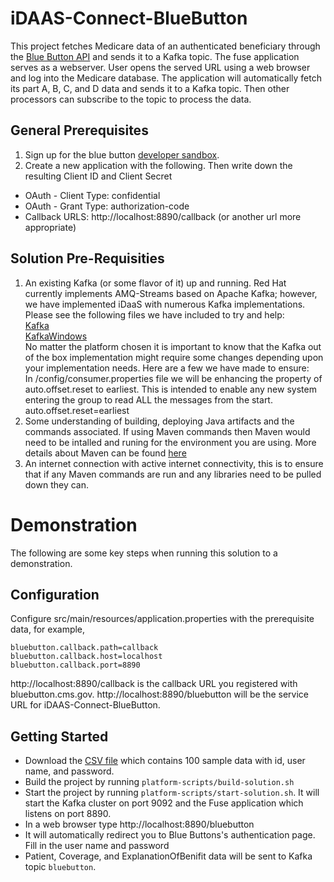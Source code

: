 # iDAAS-Connect-BlueButton
This project fetches Medicare data of an authenticated beneficiary through the [Blue Button API](https://bluebutton.cms.gov/) and sends it to a Kafka topic. The fuse application serves as a webserver. User opens the served URL using a web browser and log into the Medicare database. The application will automatically fetch its part A, B, C, and D data and sends it to a Kafka topic. Then other processors can subscribe to the topic to process the data.

## General Prerequisites
1. Sign up for the blue button [developer sandbox](https://bluebutton.cms.gov/). 
2. Create a new application with the following. Then write down the resulting Client ID and Client Secret
* OAuth - Client Type: confidential
* OAuth - Grant Type: authorization-code
* Callback URLS: http://localhost:8890/callback (or another url more appropriate)

## Solution Pre-Requisities
1. An existing Kafka (or some flavor of it) up and running. Red Hat currently implements AMQ-Streams based on Apache Kafka; however, we
have implemented iDaaS with numerous Kafka implementations. Please see the following files we have included to try and help: <br/>
[Kafka](https://github.com/RedHat-Healthcare/iDaaS-Demos/blob/master/Kafka.md)<br/>
[KafkaWindows](https://github.com/RedHat-Healthcare/iDaaS-Demos/blob/master/KafkaWindows.md)<br/>
No matter the platform chosen it is important to know that the Kafka out of the box implementation might require some changes depending
upon your implementation needs. Here are a few we have made to ensure: <br/>
In <kafka>/config/consumer.properties file we will be enhancing the property of auto.offset.reset to earliest. This is intended to enable any new 
system entering the group to read ALL the messages from the start. <br/>
auto.offset.reset=earliest <br/>
2. Some understanding of building, deploying Java artifacts and the commands associated. If using Maven commands then Maven would need to be intalled and runing for the environment you are using. More details about Maven can be found [here](https://maven.apache.org/install.html)<br/>
3. An internet connection with active internet connectivity, this is to ensure that if any Maven commands are
run and any libraries need to be pulled down they can.<br/>

# Demonstration
The following are some key steps when running this solution to a demonstration.

## Configuration
Configure src/main/resources/application.properties with the prerequisite data, for example,
```
bluebutton.callback.path=callback
bluebutton.callback.host=localhost
bluebutton.callback.port=8890
```
http://localhost:8890/callback is the callback URL you registered with bluebutton.cms.gov. http://localhost:8890/bluebutton will be the service URL for iDAAS-Connect-BlueButton. 

## Getting Started
* Download the [CSV file](https://bluebutton.cms.gov/synthetic_users_by_claim_count_full.csv) which contains 100 sample data with id, user name, and password.
* Build the project by running `platform-scripts/build-solution.sh`
* Start the project by running `platform-scripts/start-solution.sh`. It will start the Kafka cluster on port 9092 and the Fuse application which listens on port 8890.
* In a web browser type http://localhost:8890/bluebutton
* It will automatically redirect you to Blue Buttons's authentication page. Fill in the user name and password
* Patient, Coverage, and ExplanationOfBenifit data will be sent to Kafka topic `bluebutton`.
